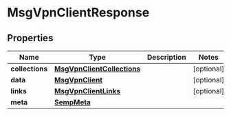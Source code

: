 
# MsgVpnClientResponse

## Properties
Name | Type | Description | Notes
------------ | ------------- | ------------- | -------------
**collections** | [**MsgVpnClientCollections**](MsgVpnClientCollections.md) |  |  [optional]
**data** | [**MsgVpnClient**](MsgVpnClient.md) |  |  [optional]
**links** | [**MsgVpnClientLinks**](MsgVpnClientLinks.md) |  |  [optional]
**meta** | [**SempMeta**](SempMeta.md) |  | 



